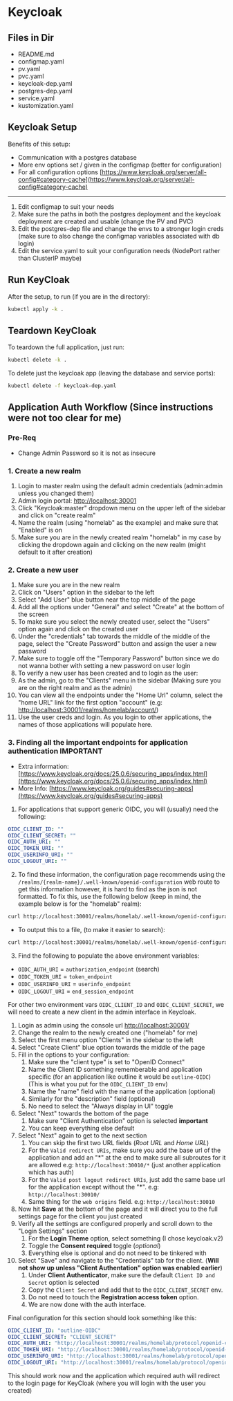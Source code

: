 # Keycloak

## Files in Dir

- README.md
- configmap.yaml
- pv.yaml
- pvc.yaml
- keycloak-dep.yaml
- postgres-dep.yaml
- service.yaml
- kustomization.yaml

## Keycloak Setup

Benefits of this setup:

- Communication with a postgres database
- More env options set / given in the configmap (better for configuration)
- For all configuration options [https://www.keycloak.org/server/all-config#category-cache](https://www.keycloak.org/server/all-config#category-cache)

---

1. Edit configmap to suit your needs
2. Make sure the paths in both the postgres deployment and the keycloak deployment are created and usable (change the PV and PVC)
3. Edit the postgres-dep file and change the envs to a stronger login creds (make sure to also change the configmap variables associated with db login)
4. Edit the service.yaml to suit your configuration needs (NodePort rather than ClusterIP maybe)

## Run KeyCloak

After the setup, to run (if you are in the directory):

```bash
kubectl apply -k .
```

## Teardown KeyCloak

To teardown the full application, just run:

```bash
kubectl delete -k .
```

To delete just the keycloak app (leaving the database and service ports):

```bash
kubectl delete -f keycloak-dep.yaml
```

## Application Auth Workflow (Since instructions were not too clear for me)

### Pre-Req

- Change Admin Password so it is not as insecure

### 1. Create a new realm

1. Login to master realm using the default admin credentials (admin:admin unless you changed them)
1. Admin login portal: [http://localhost:30001](http://localhost:30001/)
1. Click "Keycloak:master" dropdown menu on the upper left of the sidebar and click on "create realm"
1. Name the realm (using "homelab" as the example) and make sure that "Enabled" is on
1. Make sure you are in the newly created realm "homelab" in my case by clicking the dropdown again and clicking on the new realm (might default to it after creation)

### 2. Create a new user

1. Make sure you are in the new realm
2. Click on "Users" option in the sidebar to the left
3. Select "Add User" blue button near the top middle of the page
4. Add all the options under "General" and select "Create" at the bottom of the screen
5. To make sure you select the newly created user, select the "Users" option again and click on the created user
6. Under the "credentials" tab towards the middle of the middle of the page, select the "Create Password" button and assign the user a new password
7. Make sure to toggle off the "Temporary Password" button since we do not wanna bother with setting a new password on user login
8. To verify a new user has been created and to login as the user:
9. As the admin, go to the "Clients" menu in the sidebar (Making sure you are on the right realm and as the admin)
10. You can view all the endpoints under the "Home Url" column, select the "home URL" link for the first option "account" (e.g: [http://localhost:30001/realms/homelab/account/](http://localhost:30001/realms/homelab/account/))
11. Use the user creds and login. As you login to other applications, the names of those applications will populate here.

### 3. Finding all the important endpoints for application authentication **IMPORTANT**

- Extra information: [https://www.keycloak.org/docs/25.0.6/securing_apps/index.html](https://www.keycloak.org/docs/25.0.6/securing_apps/index.html)
- More Info: [https://www.keycloak.org/guides#securing-apps](https://www.keycloak.org/guides#securing-apps)

1. For applications that support generic OIDC, you will (usually) need the following:

```yaml
OIDC_CLIENT_ID: ""
OIDC_CLIENT_SECRET: ""
OIDC_AUTH_URI: ""
OIDC_TOKEN_URI: ""
OIDC_USERINFO_URI: ""
OIDC_LOGOUT_URI: ""
```

2. To find these information, the configuration page recommends using the `/realms/{realm-name}/.well-known/openid-configuration` web route to get this information however, it is hard to find as the json is not formatted. To fix this, use the following below (keep in mind, the example below is for the "homelab" realm):

```bash
curl http://localhost:30001/realms/homelab/.well-known/openid-configuration | json_pp -json_opt pretty,canonical
```

- To output this to a file, (to make it easier to search):

```bash
curl http://localhost:30001/realms/homelab/.well-known/openid-configuration | json_pp -json_opt pretty,canonical > homelab_known_edpoints.json
```

3. Find the following to populate the above environment variables:

- `OIDC_AUTH_URI` = `authorization_endpoint` (search)
- `OIDC_TOKEN_URI` = `token_endpoint`
- `OIDC_USERINFO_URI` = `userinfo_endpoint`
- `OIDC_LOGOUT_URI` = `end_session_endpoint`

For other two environment vars `OIDC_CLIENT_ID` and `OIDC_CLIENT_SECRET`, we will need to create a new client in the admin interface in Keycloak.

1. Login as admin using the console url [http://localhost:30001/](http://localhost:30001/)
2. Change the realm to the newly created one ("homelab" for me)
3. Select the first menu option "Clients" in the sidebar to the left
4. Select "Create Client" blue option towards the middle of the page
5. Fill in the options to your configuration:
   1. Make sure the "client type" is set to "OpenID Connect"
   2. Name the Client ID something rememberable and application specific (for an application like outline it would be `outline-OIDC`) (This is what you put for the `OIDC_CLIENT_ID` env)
   3. Name the "name" field with the name of the application (optional)
   4. Similarly for the "description" field (optional)
   5. No need to select the "Always display in UI" toggle
6. Select "Next" towards the bottom of the page
   1. Make sure "Client Authentication" option is selected **important**
   2. You can keep everything else default
7. Select "Next" again to get to the next section
   1. You can skip the first two URL fields (_Root URL_ and _Home URL_)
   2. For the `Valid redirect URIs`, make sure you add the base url of the application and add an "\*" at the end to make sure all subroutes for it are allowed e.g: `http://localhost:30010/*` (just another application which has auth)
   3. For the `Valid post logout redirect URIs`, just add the same base url for the application except without the "\*". e.g: `http://localhost:30010/`
   4. Same thing for the `web origins` field. e.g: `http://localhost:30010`
8. Now hit **Save** at the bottom of the page and it will direct you to the full settings page for the client you just created
9. Verify all the settings are configured properly and scroll down to the "Login Settings" section
   1. For the **Login Theme** option, select something (I chose keycloak.v2)
   2. Toggle the **Consent required** toggle (_optional_)
   3. Everything else is optional and do not need to be tinkered with
10. Select "Save" and navigate to the "Credentials" tab for the client. (**Will not show up unless "Client Authentation" option was enabled earlier**)
    1. Under **Client Authenticator**, make sure the default `Client ID and Secret` option is selected
    2. Copy the `Client Secret` and add that to the `OIDC_CLIENT_SECRET` env.
    3. Do not need to touch the **Registration access token** option.
    4. We are now done with the auth interface.

Final configuration for this section should look something like this:

```yaml
OIDC_CLIENT_ID: "outline-OIDC"
OIDC_CLIENT_SECRET: "CLIENT_SECRET"
OIDC_AUTH_URI: "http://localhost:30001/realms/homelab/protocol/openid-connect/auth/"
OIDC_TOKEN_URI: "http://localhost:30001/realms/homelab/protocol/openid-connect/token/"
OIDC_USERINFO_URI: "http://localhost:30001/realms/homelab/protocol/openid-connect/userinfo/"
OIDC_LOGOUT_URI: "http://localhost:30001/realms/homelab/protocol/openid-connect/logout/"
```

This should work now and the application which required auth will redirect to the login page for KeyCloak (where you will login with the user you created)
